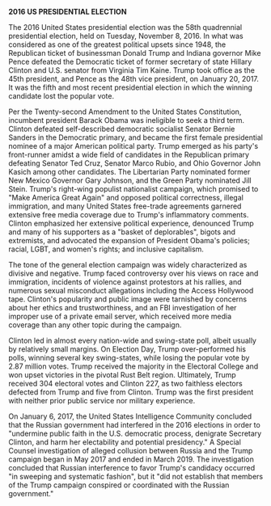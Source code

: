 **2016 US PRESIDENTIAL ELECTION**

The 2016 United States presidential election was the 58th quadrennial presidential election, held on Tuesday, November 8, 2016. In what was considered as one of the greatest political upsets since 1948, the Republican ticket of businessman Donald Trump and Indiana governor Mike Pence defeated the Democratic ticket of former secretary of state Hillary Clinton and U.S. senator from Virginia Tim Kaine. Trump took office as the 45th president, and Pence as the 48th vice president, on January 20, 2017. It was the fifth and most recent presidential election in which the winning candidate lost the popular vote.

Per the Twenty-second Amendment to the United States Constitution, incumbent president Barack Obama was ineligible to seek a third term. Clinton defeated self-described democratic socialist Senator Bernie Sanders in the Democratic primary, and became the first female presidential nominee of a major American political party. Trump emerged as his party's front-runner amidst a wide field of candidates in the Republican primary defeating Senator Ted Cruz, Senator Marco Rubio, and Ohio Governor John Kasich among other candidates. The Libertarian Party nominated former New Mexico Governor Gary Johnson, and the Green Party nominated Jill Stein. Trump's right-wing populist nationalist campaign, which promised to "Make America Great Again" and opposed political correctness, illegal immigration, and many United States free-trade agreements garnered extensive free media coverage due to Trump's inflammatory comments. Clinton emphasized her extensive political experience, denounced Trump and many of his supporters as a "basket of deplorables", bigots and extremists, and advocated the expansion of President Obama's policies; racial, LGBT, and women's rights; and inclusive capitalism.

The tone of the general election campaign was widely characterized as divisive and negative. Trump faced controversy over his views on race and immigration, incidents of violence against protestors at his rallies, and numerous sexual misconduct allegations including the Access Hollywood tape. Clinton's popularity and public image were tarnished by concerns about her ethics and trustworthiness, and an FBI investigation of her improper use of a private email server, which received more media coverage than any other topic during the campaign.

Clinton led in almost every nation-wide and swing-state poll, albeit usually by relatively small margins. On Election Day, Trump over-performed his polls, winning several key swing-states, while losing the popular vote by 2.87 million votes. Trump received the majority in the Electoral College and won upset victories in the pivotal Rust Belt region. Ultimately, Trump received 304 electoral votes and Clinton 227, as two faithless electors defected from Trump and five from Clinton. Trump was the first president with neither prior public service nor military experience.

On January 6, 2017, the United States Intelligence Community concluded that the Russian government had interfered in the 2016 elections in order to "undermine public faith in the U.S. democratic process, denigrate Secretary Clinton, and harm her electability and potential presidency." A Special Counsel investigation of alleged collusion between Russia and the Trump campaign began in May 2017 and ended in March 2019. The investigation concluded that Russian interference to favor Trump's candidacy occurred "in sweeping and systematic fashion", but it "did not establish that members of the Trump campaign conspired or coordinated with the Russian government."
